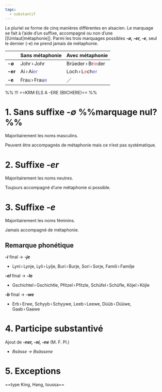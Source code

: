 ```yaml
---
tags:
  - substantif
---
```


Le pluriel se forme de cinq manières différentes en alsacien. Le marquage se fait à l’aide d’un suffixe, accompagné ou non d’une [[Umlaut|métaphonie]]. Parmi les trois marquages possibles ***-∅, -er, -e***, seul le dernier (-e) ne prend jamais de métaphonie.

|         | Sans métaphonie                           | Avec métaphonie                                                         |
| ------- | ----------------------------------------- | ----------------------------------------------------------------------- |
| **-∅**  | Johr › Johr                               | Brüeder › Br<font color="#fb464c">ie</font>der                          |
| **-er** | Ai › Ai<font color="#7852ee">er</font>    | Loch › L<font color="#fb464c">e</font>ch<font color="#7852ee">er</font> |
| **-e**  | Frau › Frau<font color="#7852ee">e</font> | ／                                                                       |
%% !!! ==KRM ELS A -ERE (BIICHERE)== %%

# 1. Sans suffixe _-∅_ %%marquage nul?%%

Majoritairement les noms masculins.

Peuvent être accompagnés de métaphonie mais ce n’est pas systématique.

# 2. Suffixe _-er_

Majoritairement les noms neutres.

Toujours accompagné d’une métaphonie si possible.

# 3. Suffixe _-e_

Majoritairement les noms féminins.

Jamais accompagné de métaphonie.

## Remarque phonétique

***-i*** final → ***-je***
- Lyni › Lynje, Lyli › Lylje, Buri › Burje, Sori › Sorje, Famili › Familje

***-el*** final → ***-le***
- Gschichtel › Gschichtle, Pfitzel › Pfitzle, Schüfel › Schüfle, Köjel › Köjle

***-b*** final → ***-we***
- Erb › Erwe, Schyyb › Schyywe, Leeb › Leewe, Düüb › Düüwe, Gaab › Gaawe

# 4. Participe substantivé

Ajout de ***-ner, -ni, -ne*** (M. F. Pl.)
- _Bsässe → Bsässene_

# 5. Exceptions

==type King, Hang, toussa==